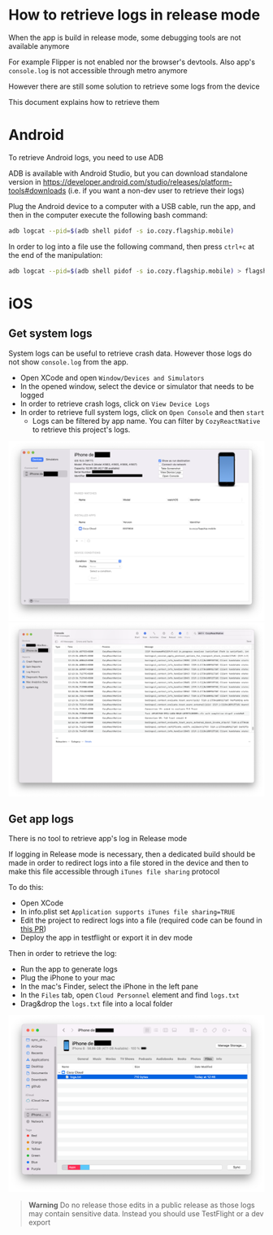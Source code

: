 # How to retrieve logs in release mode

When the app is build in release mode, some debugging tools are not available anymore

For example Flipper is not enabled nor the browser's devtools. Also app's `console.log` is not accessible through metro anymore

However there are still some solution to retrieve some logs from the device

This document explains how to retrieve them

# Android

To retrieve Android logs, you need to use ADB

ADB is available with Android Studio, but you can download standalone version in https://developer.android.com/studio/releases/platform-tools#downloads (i.e. if you want a non-dev user to retrieve their logs)

Plug the Android device to a computer with a USB cable, run the app, and then in the computer execute the following bash command:
```bash
adb logcat --pid=$(adb shell pidof -s io.cozy.flagship.mobile)
```

In order to log into a file use the following command, then press `ctrl+c` at the end of the manipulation:
```bash
adb logcat --pid=$(adb shell pidof -s io.cozy.flagship.mobile) > flagship_logs.txt
```

# iOS

## Get system logs

System logs can be useful to retrieve crash data. However those logs do not show `console.log` from the app.

- Open XCode and open `Window/Devices and Simulators`
- In the opened window, select the device or simulator that needs to be logged
- In order to retrieve crash logs, click on `View Device Logs`
- In order to retrieve full system logs, click on `Open Console` and then `start`
  - Logs can be filtered by app name. You can filter by `CozyReactNative` to retrieve this project's logs.

![](/docs/images/xcode_devices_and_simulators.png)
![](/docs/images/xcode_device_console.png)

## Get app logs

There is no tool to retrieve app's log in Release mode

If logging in Release mode is necessary, then a dedicated build should be made in order to redirect logs into a file stored in the device and then to make this file accessible through `iTunes file sharing` protocol

To do this:
- Open XCode
- In info.plist set `Application supports iTunes file sharing=TRUE`
- Edit the project to redirect logs into a file (required code can be found in [this PR](https://github.com/cozy/cozy-react-native/pull/325))
- Deploy the app in testflight or export it in dev mode

Then in order to retrieve the log:
- Run the app to generate logs
- Plug the iPhone to your mac
- In the mac's Finder, select the iPhone in the left pane
- In the `Files` tab, open `Cloud Personnel` element and find `logs.txt`
- Drag&drop the `logs.txt` file into a local folder

![](/docs/images/finder_iphone_files.png)

> **Warning**
> Do no release those edits in a public release as those logs may contain sensitive data. Instead you should use TestFlight or a dev export